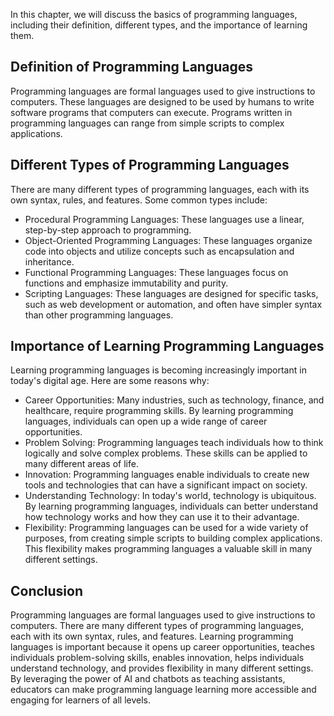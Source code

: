 
In this chapter, we will discuss the basics of programming languages, including their definition, different types, and the importance of learning them.

Definition of Programming Languages
-----------------------------------

Programming languages are formal languages used to give instructions to computers. These languages are designed to be used by humans to write software programs that computers can execute. Programs written in programming languages can range from simple scripts to complex applications.

Different Types of Programming Languages
----------------------------------------

There are many different types of programming languages, each with its own syntax, rules, and features. Some common types include:

* Procedural Programming Languages: These languages use a linear, step-by-step approach to programming.
* Object-Oriented Programming Languages: These languages organize code into objects and utilize concepts such as encapsulation and inheritance.
* Functional Programming Languages: These languages focus on functions and emphasize immutability and purity.
* Scripting Languages: These languages are designed for specific tasks, such as web development or automation, and often have simpler syntax than other programming languages.

Importance of Learning Programming Languages
--------------------------------------------

Learning programming languages is becoming increasingly important in today's digital age. Here are some reasons why:

* Career Opportunities: Many industries, such as technology, finance, and healthcare, require programming skills. By learning programming languages, individuals can open up a wide range of career opportunities.
* Problem Solving: Programming languages teach individuals how to think logically and solve complex problems. These skills can be applied to many different areas of life.
* Innovation: Programming languages enable individuals to create new tools and technologies that can have a significant impact on society.
* Understanding Technology: In today's world, technology is ubiquitous. By learning programming languages, individuals can better understand how technology works and how they can use it to their advantage.
* Flexibility: Programming languages can be used for a wide variety of purposes, from creating simple scripts to building complex applications. This flexibility makes programming languages a valuable skill in many different settings.

Conclusion
----------

Programming languages are formal languages used to give instructions to computers. There are many different types of programming languages, each with its own syntax, rules, and features. Learning programming languages is important because it opens up career opportunities, teaches individuals problem-solving skills, enables innovation, helps individuals understand technology, and provides flexibility in many different settings. By leveraging the power of AI and chatbots as teaching assistants, educators can make programming language learning more accessible and engaging for learners of all levels.
